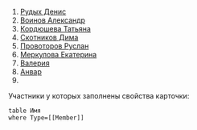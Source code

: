 
 
1. [Рудых Денис](Игра/ТеррИМчане/Рудых%20Денис.md)
2. [Воинов Александр](Игра/ТеррИМчане/Воинов%20Александр.md)
3. [Кордюшева Татьяна](Игра/ТеррИМчане/Кордюшева%20Татьяна.md)
4. [Скотников Дима](Игра/ТеррИМчане/Скотников%20Дима.md)
5. [Провоторов Руслан](Игра/ТеррИМчане/Провоторов%20Руслан.md)
6. [Меркулова Екатерина](Игра/ТеррИМчане/Меркулова%20Екатерина.md)
7. [Валерия](Игра/ТеррИМчане/Валерия.md)
8. [Анвар](Игра/ТеррИМчане/Анвар.md)
9. 
 


Участники у которых заполнены свойства карточки:

```dataview
table Имя
where Type=[[Member]]

```

